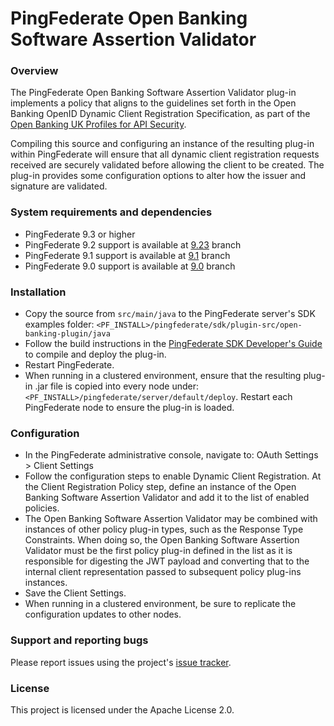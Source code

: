PingFederate Open Banking Software Assertion Validator
======================================================

### Overview

The PingFederate Open Banking Software Assertion Validator plug-in implements a policy that aligns to the guidelines set forth in the Open Banking OpenID Dynamic Client Registration Specification, as part of the [Open Banking UK Profiles for API Security](https://bitbucket.org/openid/obuk).

Compiling this source and configuring an instance of the resulting plug-in within PingFederate will ensure that all dynamic client registration requests received are securely validated before allowing the client to be created. The plug-in provides some configuration options to alter how the issuer and signature are validated.

### System requirements and dependencies

* PingFederate 9.3 or higher
* PingFederate 9.2 support is available at [9.23](https://github.com/pingidentity/open-banking-plugin/tree/9.2) branch 
* PingFederate 9.1 support is available at [9.1](https://github.com/pingidentity/open-banking-plugin/tree/9.1) branch 
* PingFederate 9.0 support is available at [9.0](https://github.com/pingidentity/open-banking-plugin/tree/9.0) branch 

### Installation

* Copy the source from `src/main/java` to the PingFederate server's SDK examples folder: `<PF_INSTALL>/pingfederate/sdk/plugin-src/open-banking-plugin/java`
* Follow the build instructions in the [PingFederate SDK Developer's Guide](https://documentation.pingidentity.com/pingfederate/pf90/index.shtml#sdkDevelopersGuide/concept/buildingAndDeployingYourProject.html) to compile and deploy the plug-in.
* Restart PingFederate.
* When running in a clustered environment, ensure that the resulting plug-in .jar file is copied into every node under: `<PF_INSTALL>/pingfederate/server/default/deploy`. Restart each PingFederate node to ensure the plug-in is loaded.

### Configuration

* In the PingFederate administrative console, navigate to: OAuth Settings > Client Settings
* Follow the configuration steps to enable Dynamic Client Registration. At the Client Registration Policy step, define an instance of the Open Banking Software Assertion Validator and add it to the list of enabled policies.
* The Open Banking Software Assertion Validator may be combined with instances of other policy plug-in types, such as the Response Type Constraints. When doing so, the Open Banking Software Assertion Validator must be the first policy plug-in defined in the list as it is responsible for digesting the JWT payload and converting that to the internal client representation passed to subsequent policy plug-ins instances.
* Save the Client Settings.
* When running in a clustered environment, be sure to replicate the configuration updates to other nodes.

### Support and reporting bugs

Please report issues using the project's [issue tracker](https://github.com/pingidentity/open-banking-plugin/issues).

### License

This project is licensed under the Apache License 2.0.

